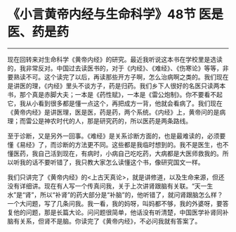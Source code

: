 # 《小言黄帝内经与生命科学》48节 医是医、药是药

------

现在回转来对生命科学《黄帝内经》的研究。最近我听说这本书在学校里是选读的，我非常反对。中国过去读医书的，对于《内经》、《难经》、《伤寒论》等等，非要熟读不可。这个读完了以后，再读那些开方子啊，怎么治病啊之类的。我们现在是讲医的理，《内经》里头不谈方子，药是归药。我们乡下人很好的名医只读两本书，那个真是赤脚大夫；一本是《药性赋》，一本是《雷公炮制》。你不要看不起它，我从小看到很多都是懂一点这个，再把成方一背，他就会看病了。我们现在《黄帝内经》是讲医理，医是医，药是药，两个系统。《内经》上，黄帝问的是病理；而雷公是神农时代的人，那是研究药的，所以医药是两条路线。

至于诊断，又是另外一回事。《难经》是关系诊断方面的，也是最难读的，必须要懂《易经》了，而诊断的方法更不同。这些都是我临时想到的。我不是医生，也不懂医药，我自己活到现在，有病时，小病自己吃吃药，大病都是大医师救我的。所以听我的话不要听错了，我只教大家怎么读懂这个书，像研究国文一样。

我们只讲完了《黄帝内经》的<上古天真论>，就是讲修道，以及生命来源，但还没有详细讲。现在有人写一个传真问我，关于上次讲肾跟脑有关联。“天一生水”是“肾”，所以“补肾”的药大部分是“补脑”的，他听错了，就问肾跟脑怎么样？一个大问题，写了几条问我。我一看，我的妈呀，叫妈都不够，我的外婆呀，要答复他的问题，那是长篇大论。问问题很简单，他话没有听清楚，中国医学补肾同补脑有关系，但肾不是脑。你读完了《黄帝内经》，不必问我就有答案了。
